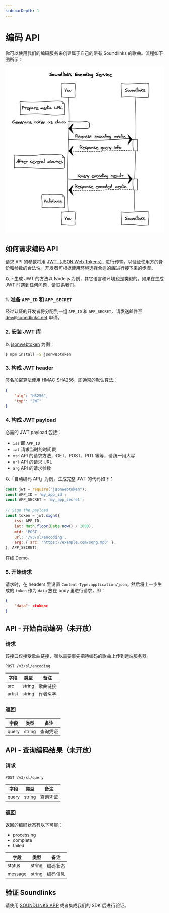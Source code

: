 ```yaml
---
sidebarDepth: 1
---
```


# 编码 API

你可以使用我们的编码服务来创建属于自己的带有 Soundlinks 的歌曲。流程如下图所示：

![Soundlinks Encoding Service Diagram](./sequence.png)

## 如何请求编码 API

请求 API 的参数将用 [JWT（JSON Web Tokens）](https://jwt.io/) 进行传输，以验证使用方的身份和参数的合法性。开发者可根据使用环境选择合适的库进行接下来的步骤。

以下生成 JWT 的方法以 Node.js 为例，其它语言和环境也是类似的。如果在生成 JWT 时遇到任何问题，请联系我们。

### 1. 准备 `APP_ID` 和 `APP_SECRET`

经过认证的开发者将分配到一组 `APP_ID` 和 `APP_SECRET`，请发送邮件至 [dev@soundlinks.net](mailto:dev@soundlinks.net) 申请。

### 2. 安装 JWT 库

以 [jsonwebtoken](https://github.com/auth0/node-jsonwebtoken) 为例：

```bash
$ npm install -S jsonwebtoken
```

### 3. 构成 JWT header

签名加密算法使用 HMAC SHA256，即通常的默认算法：

```json
{
    "alg": "HS256",
    "typ": "JWT"
}
```

### 4. 构成 JWT payload

必需的 JWT payload 包括：

- `iss` 即 `APP_ID`
- `iat` 请求当时的时间戳
- `mtd` API 的请求方法，GET、POST、PUT 等等，请统一用大写
- `url` API 的请求 URL
- `arg` API 的请求参数

以「自动编码 API」为例，生成完整 JWT 的代码如下：

```js
const jwt = require("jsonwebtoken");
const APP_ID = 'my_app_id';
const APP_SECRET = 'my_app_secret';

// Sign the payload
const token = jwt.sign({
    iss: APP_ID,
    iat: Math.floor(Date.now() / 1000),
    mtd: 'POST',
    url: '/v3/sl/encoding',
    arg: { src: 'https://example.com/song.mp3' },
}, APP_SECRET);
```

[在线 Demo](https://runkit.com/wyudong/jwt-demo)。

### 5. 开始请求

请求时，在 headers 里设置 `Content-Type:application/json`，然后将上一步生成的 `token` 作为 `data` 放在 body 里进行请求，即：

```json
{
    "data": <token>
}
```

## API - 开始自动编码（未开放）

### 请求

该接口仅接受歌曲链接，所以需要事先把待编码的歌曲上传到远端服务器。

```
POST /v3/sl/encoding
```

| 字段 | 类型 | 备注 |
| ----- | ---- | ---- |
| src | string | 歌曲链接 |
| artist | string | 作者名字 |

### 返回

| 字段 | 类型 | 备注 |
| ----- | ---- | ---- |
| query | string | 查询凭证 |

## API - 查询编码结果（未开放）

### 请求

```
POST /v3/sl/query
```

| 字段 | 类型 | 备注 |
| ----- | ---- | ---- |
| query | string | 查询凭证 |

### 返回

返回的编码状态有以下可能：

- processing
- complete
- failed

| 字段 | 类型 | 备注 |
| ----- | ---- | ---- |
| status | string | 编码状态 |
| message | string | 编码信息 |

## 验证 Soundlinks

请使用 [SOUNDLINKS APP](https://soundlinks.net/apps) 或者集成我们的 SDK 后进行验证。
